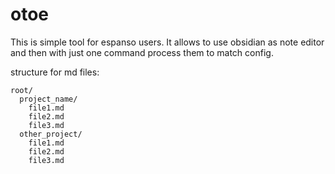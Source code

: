 # otoe
This is simple tool for espanso users. It allows to use obsidian as note editor and then with just one command process them to match config.


structure for md files:

```
root/
  project_name/
    file1.md
    file2.md
    file3.md
  other_project/
    file1.md
    file2.md
    file3.md
```

